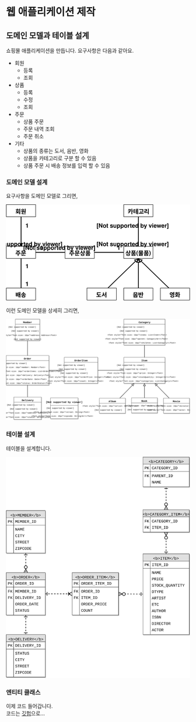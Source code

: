# 웹 애플리케이션 제작
## 도메인 모델과 테이블 설계
쇼핑몰 애플리케이션을 만듭니다. 요구사항은 다음과 같아요.
- 회원 
  - 등록
  - 조회
- 상품
  - 등록
  - 수정
  - 조회
- 주문
  - 상품 주문
  - 주문 내역 조회
  - 주문 취소
- 기타
  - 상품의 종류는 도서, 음반, 영화
  - 상품을 카테고리로 구분 할 수 있음
  - 상품 주문 시 배송 정보를 입력 할 수 있음


### 도메인 모델 설계

요구사항을 도메인 모델로 그리면,

![](./11_001.svg)

이런 도메인 모델을 상세히 그리면,

![](./11_002.svg)

### 테이블 설계
테이블을 설계합니다.

![](./11_003.svg)

### 엔티티 클래스
이제 코드 들어갑니다.  
코드는 [깃헙](https://github.com/greenn-lab/jpa/tree/master/jpashop)으로...